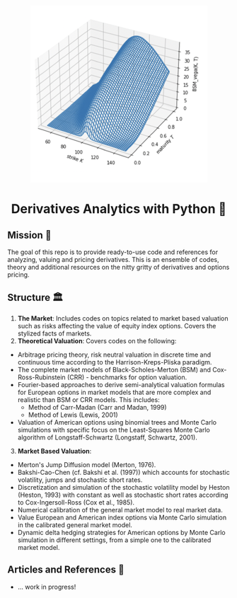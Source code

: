 <div align='center'>

<img src='repo_logo.png'>
<br>

# Derivatives Analytics with Python 🐍

</div>

## Mission 🚀
The goal of this repo is to provide ready-to-use code and references for analyzing, valuing and pricing derivatives. This is an ensemble of codes, theory and additional resources on the nitty gritty of derivatives and options pricing.

## Structure 🏛
1. **The Market**: Includes codes on topics related to market based valuation such as risks affecting the value of equity index options. Covers the stylized facts of markets.
2. **Theoretical Valuation**: Covers codes on the following:
  * Arbitrage pricing theory, risk neutral valuation in discrete time and continuous time according to the Harrison-Kreps-Pliska paradigm.
  * The complete market models of Black-Scholes-Merton (BSM) and Cox-Ross-Rubinstein (CRR) - benchmarks for option valuation.
  * Fourier-based approaches to derive semi-analytical valuation formulas for European options in market models that are more complex and realistic than BSM or CRR models. This includes:
    - Method of Carr-Madan (Carr and Madan, 1999)
    - Method of Lewis (Lewis, 2001)
  * Valuation of American options using binomial trees and Monte Carlo simulations with specific focus on the Least-Squares Monte Carlo algorithm of Longstaff-Schwartz (Longstaff, Schwartz, 2001).
3. **Market Based Valuation**:
  * Merton's Jump Diffusion model (Merton, 1976).
  * Bakshi-Cao-Chen (cf. Bakshi et al. (1997)) which accounts for stochastic volatility, jumps and stochastic short rates.
  * Discretization and simulation of the stochastic volatility model by Heston (Heston, 1993) with constant as well as stochastic short rates according to Cox-Ingersoll-Ross (Cox et al., 1985).
  * Numerical calibration of the general market model to real market data.
  * Value European and American index options via Monte Carlo simulation in the calibrated general market model.
  * Dynamic delta hedging strategies for American options by Monte Carlo simulation in different settings, from a simple one to the calibrated market model.

## Articles and References 📖
* ... work in progress!
